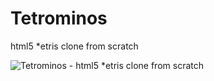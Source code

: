 Tetrominos
==========

html5 *etris clone from scratch

![Tetrominos - html5 *etris clone from scratch](http://i.imgur.com/gWLhzZM.png "Tetrominos - html5 *etris clone from scratch")
